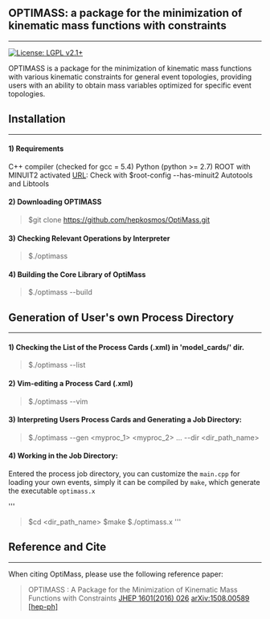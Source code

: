 ## OPTIMASS: a package for the minimization of kinematic mass functions with constraints
---
[![License: LGPL v2.1+](https://img.shields.io/badge/License-LGPL%20v2.1+-blue.svg)](https://www.gnu.org/licenses/lgpl.html)

OPTIMASS is a package for the minimization of kinematic mass functions with various kinematic constraints for 
general event topologies, providing users with an ability to obtain mass variables optimized for specific event topologies.








## Installation
---

#### 1) Requirements
  C++ compiler (checked for gcc = 5.4) 
  Python (python >= 2.7)
  ROOT with MINUIT2 activated [URL](https://root.cern.ch): Check with $root-config --has-minuit2
  Autotools and Libtools


#### 2) Downloading OPTIMASS

> $git clone https://github.com/hepkosmos/OptiMass.git


#### 3) Checking Relevant Operations by Interpreter

> $./optimass


#### 4) Building the Core Library of OptiMass

> $./optimass --build



## Generation of User's own Process Directory
---

#### 1) Checking the List of the Process Cards (<myproc>.xml) in 'model_cards/' dir.

> $./optimass --list


#### 2) Vim-editing a Process Card (<myproc>.xml) 

> $./optimass --vim <myproc>


#### 3) Interpreting Users Process Cards and Generating a Job Directory:

> $./optimass --gen <myproc_1> <myproc_2> ... --dir <dir_path_name>


#### 4) Working in the Job Directory:
Entered the process job directory, you can customize the `main.cpp` for loading your own events, 
simply it can be compiled by `make`, which generate the executable `optimass.x` 

'''
> $cd <dir_path_name> 
> $make
> $./optimass.x
'''


## Reference and Cite
---
When citing OptiMass, please use the following reference paper:

>  OPTIMASS : A Package for the Minimization of Kinematic Mass Functions with Constraints
>  [JHEP 1601(2016) 026](https://link.springer.com/article/10.1007%2FJHEP01%282016%29026) [arXiv:1508.00589 [hep-ph]](https://arxiv.org/abs/1508.00589v2)


